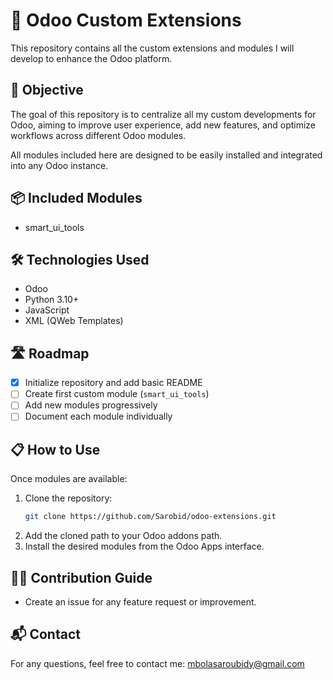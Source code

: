 # 📂 Odoo Custom Extensions

This repository contains all the custom extensions and modules I will develop to enhance the Odoo platform.

## 🎯 Objective

The goal of this repository is to centralize all my custom developments for Odoo, aiming to improve user experience, add new features, and optimize workflows across different Odoo modules.

All modules included here are designed to be easily installed and integrated into any Odoo instance.

## 📦 Included Modules

- smart_ui_tools

## 🛠️ Technologies Used

- Odoo 
- Python 3.10+
- JavaScript
- XML (QWeb Templates)

## 🛣️ Roadmap

- [x] Initialize repository and add basic README
- [ ] Create first custom module (`smart_ui_tools`)
- [ ] Add new modules progressively
- [ ] Document each module individually

## 📋 How to Use

Once modules are available:

1. Clone the repository:
    ```bash
    git clone https://github.com/Sarobid/odoo-extensions.git
    ```
2. Add the cloned path to your Odoo addons path.
3. Install the desired modules from the Odoo Apps interface.

## 👨‍💻 Contribution Guide

- Create an issue for any feature request or improvement.

## 📬 Contact

For any questions, feel free to contact me: mbolasaroubidy@gmail.com

